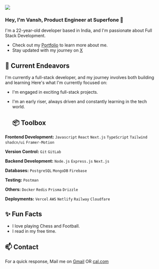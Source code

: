 ![](https://komarev.com/ghpvc/?username=ThatRandomGuy09)
<br/>
### Hey, I'm Vansh, Product Engineer at Superfone 👋 

I'm a 22-year-old developer based in India, and I'm passionate about Full Stack Development. 

- Check out my [Portfolio](https://vanshvasishtha.vercel.app/) to learn more about me.
- Stay updated with my journey on [X](https://twitter.com/ThatRandomGuy09) 

## 🔭 Current Endeavors 

I'm currently a full-stack developer, and my journey involves both building and learning Here's what I'm currently focused on:
- I'm engaged in exciting full-stack projects.
- I'm an early riser, always driven and constantly learning in the tech world.

  ## 📦 Toolbox

**Frontend Development:**  `Javascript` `React` `Next.js` `TypeScript` `Tailwind` `shadcn/ui` `Framer-Motion`
 
**Version Control:** `Git` `GitLab`

**Backend Development:** `Node.js` `Express.js` `Next.js`  

**Databases:** `PostgreSQL` `MongoDB` `Firebase`

**Testing:**  `Postman`

**Others:** `Docker` `Redis` `Prisma` `Drizzle`

**Deployments:**  `Vercel` `AWS` `Netlify` `Railway` `Cloudfare`


## ✨ Fun Facts 

- I love playing Chess and Football.
- I read in my free time.

## 📫 Contact

 For a quick response, Mail me on [Gmail](vanshhcodes@gmail.com) OR [cal.com](https://cal.com/thatrandomguy09/15min?date=2024-09-10)

 
